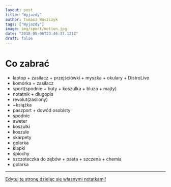 ```yaml
---
layout: post
title: "Wyjazdy"
author: Tomasz Waszczyk
tags: ["Wyjazdy"]
image: img/sport/motion.jpg
date: "2018-05-06T23:46:37.121Z"
draft: false
---
```


# Co zabrać

- laptop + zasilacz + przejściówki + myszka + okulary + DistroLive
- komórka + zasilacz
- sport(spodnie + buty + koszulka + bluza + majty)
- notatnik + długopis
- revolut(zasilony)
- ~książka
- paszport + dowód osobisty
- spodnie
- sweter
- koszulki
- koszule
- skarpety
- golarka
- klapki
- śpiochy
- szczoteczka do zębów + pasta + szczena + chemia
- golarka

---

<a href="https://github.com/TomaszWaszczyk/historia.waszczyk.com/edit/master/src/content/wyjazdy.md" target="_blank">Edytuj tę stronę dzieląc się własnymi notatkami!</a>
